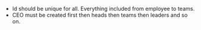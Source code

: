 - Id should be unique for all. Everything included from employee to teams.
- CEO must be created first then heads then teams then leaders and so on.